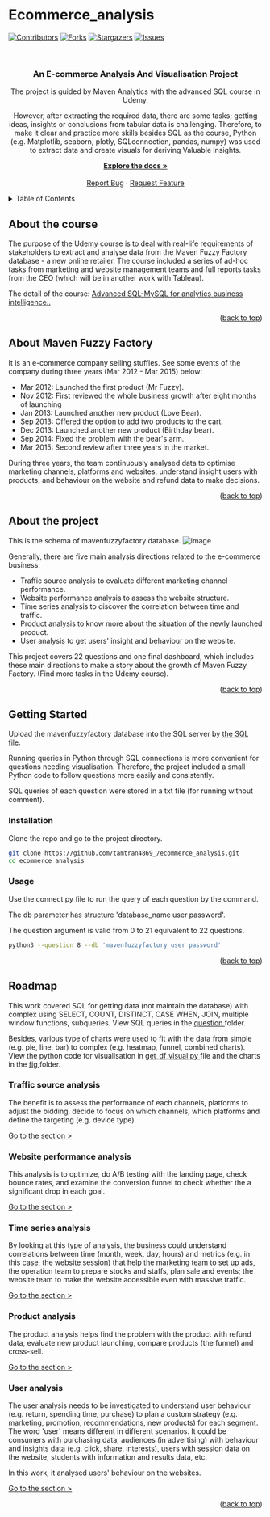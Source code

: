# Ecommerce_analysis

[![Contributors][contributors-shield]][contributors-url]
[![Forks][forks-shield]][forks-url]
[![Stargazers][stars-shield]][stars-url]
[![Issues][issues-shield]][issues-url]

<!-- PROJECT LOGO -->
<br />
<div align="center">
  <a href="https://github.com/tamtran4869/ecommerce_analysis">
  </a>

  <h3 align="center">An E-commerce Analysis And Visualisation Project</h3>

  <p align="center">
    The project is guided by Maven Analytics with the advanced SQL course in Udemy.
    
However, after extracting the required data, there are some tasks; getting ideas, insights or conclusions from tabular data is challenging. Therefore, to make it clear and practice more skills besides SQL as the course, Python (e.g. Matplotlib, seaborn, plotly, SQLconnection, pandas, numpy) was used to extract data and create visuals for deriving Valuable insights.
    
   <a href="#about-the-course"><strong>Explore the docs »</strong></a>
    <br />
    <br />
    <a href="https://github.com/tamtran4869/ecommerce_analysis/issues">Report Bug</a>
    ·
    <a href="https://github.com/tamtran4869/ecommerce_analysis/issues">Request Feature</a>
  </p>
</div>



<!-- TABLE OF CONTENTS -->
<details>
  <summary>Table of Contents</summary>
  <ol>
    <li><a href="#about-the-course">About The Course</a></li>
    <li><a href="#about-maven-fuzzy-factory">About Maven Fuzzy Factory</a></li>
    <li><a href="#about-the-project">About The Project</a></li>    
    <li>
      <a href="#getting-started">Getting Started</a>
      <ul>
        <li><a href="#installation">Installation</a></li>
        <li><a href="#usage">Usage</a></li>
      </ul>
      </a>
    </li>   
    <li>
      <a href="#roadmap">Roadmap</a>
      <ul>
        <li><a href="#traffic-source-analysis">Traffic Source Analysis</a></li>
        <li><a href="#website-performance-analysis">Website Performance Analysis</a></li>
        <li><a href="#time-series-analysis">Time Series Analysis</a></li>
        <li><a href="#product-analysis">Product Analysis</a></li>
        <li><a href="#user-analysis">User Analysis </a></li>
      </ul>
      </a>
    </li>

  </ol>
</details>



<!-- CONTEXT -->
## About the course

The purpose of the Udemy course is to deal with real-life requirements of stakeholders to extract and analyse data from the Maven Fuzzy Factory database - a new online retailer. The course included a series of ad-hoc tasks from marketing and website management teams and full reports tasks from the CEO (which will be in another work with Tableau).

The detail of the course: <a href="https://www.udemy.com/course/advanced-sql-mysql-for-analytics-business-intelligence/">Advanced SQL-MySQL for analytics business intelligence..</a>

<p align="right">(<a href="#ecommerce_analysis">back to top</a>)</p>

## About Maven Fuzzy Factory

It is an e-commerce company selling stuffies. See some events of the company during three years (Mar 2012 - Mar 2015) below:

- Mar 2012: Launched the first product (Mr Fuzzy).
- Nov 2012: First reviewed the whole business growth after eight months of launching
- Jan 2013: Launched another new product (Love Bear).
- Sep 2013: Offered the option to add two products to the cart.
- Dec 2013: Launched another new product (Birthday bear).
- Sep 2014: Fixed the problem with the bear's arm.
- Mar 2015: Second review after three years in the market.

During three years, the team continuously analysed data to optimise marketing channels, platforms and websites, understand insight users with products, and behaviour on the website and refund data to make decisions. 

<p align="right">(<a href="#ecommerce_analysis">back to top</a>)</p>

## About the project

This is the schema of mavenfuzzyfactory database.
 ![image](https://user-images.githubusercontent.com/114192113/211662502-b3a93ec0-a920-4e5b-b777-10a234cef385.png)

Generally, there are five main analysis directions related to the e-commerce business:

- Traffic source analysis to evaluate different marketing channel performance.
- Website performance analysis to assess the website structure.
- Time series analysis to discover the correlation between time and traffic.
- Product analysis to know more about the situation of the newly launched product.
- User analysis to get users' insight and behaviour on the website.

This project covers 22 questions and one final dashboard, which includes these main directions to make a story about the growth of Maven Fuzzy Factory. (Find more tasks in the Udemy course).

<p align="right">(<a href="#ecommerce_analysis">back to top</a>)</p>

<!-- GETTING STARTED -->
## Getting Started

Upload the mavenfuzzyfactory database into the SQL server by <a href="https://github.com/othneildrew/Best-README-Template"> the SQL file</a>.

Running queries in Python through SQL connections is more convenient for questions needing visualisation. Therefore, the project included a small Python code to follow questions more easily and consistently.

SQL queries of each question were stored in a txt file (for running without comment).

### Installation
Clone the repo and go to the project directory.
   ```sh
   git clone https://github.com/tamtran4869_/ecommerce_analysis.git
   cd ecommerce_analysis
   ```
 ### Usage
Use the connect.py file to run the query of each question by the command.

The db parameter has structure 'database_name user password'.

The question argument is valid from 0 to 21 equivalent to 22 questions.

   ```sh
   python3 --question 8 --db 'mavenfuzzyfactory user password'

   ```
<p align="right">(<a href="#ecommerce_analysis">back to top</a>)</p>

<!-- ROADMAP -->
## Roadmap

This work covered SQL for getting data (not maintain the database) with complex using SELECT, COUNT, DISTINCT, CASE WHEN, JOIN, multiple window functions, subqueries. View SQL queries in the <a href="https://github.com/tamtran4869/ecommerce_analysis/tree/master/question"> question </a>  folder.

Besides, various type of charts were used to fit with the data from simple (e.g. pie, line, bar) to complex (e.g. heatmap, funnel, combined charts). View the python code for visualisation in <a href="https://github.com/tamtran4869/ecommerce_analysis/blob/master/get_df_visual.py"> get_df_visual.py </a> file and the charts in the <a href="https://github.com/tamtran4869/ecommerce_analysis/tree/master/fig"> fig </a> folder.

### Traffic source analysis

The benefit is to assess the performance of each channels, platforms to adjust the bidding, decide to focus on which channels, which platforms and define the targeting (e.g. device type)

<a href="https://github.com/tamtran4869/ecommerce_analysis/blob/master/Traffic_source_analysis.md">Go to the section > </a>

### Website performance analysis

This analysis is to optimize, do A/B testing with the landing page, check bounce rates, and examine the conversion funnel to check whether the a significant drop in each goal.

<a href="https://github.com/tamtran4869/ecommerce_analysis/blob/master/Website_performance_analysis.md">Go to the section > </a>

### Time series analysis

By looking at this type of analysis, the business could understand correlations between time (month, week, day, hours) and metrics (e.g. in this case, the website session) that help the marketing team to set up ads, the operation team to prepare stocks and staffs, plan sale and events; the website team to make the website accessible even with massive traffic. 

<a href="https://github.com/tamtran4869/ecommerce_analysis/blob/master/Time_series_analysis.md">Go to the section > </a>

### Product analysis
The product analysis helps find the problem with the product with refund data, evaluate new product launching, compare products (the funnel) and cross-sell.

<a href="https://github.com/tamtran4869/ecommerce_analysis/blob/master/Product_analysis.md">Go to the section > </a>



### User analysis
The user analysis needs to be investigated to understand user behaviour (e.g. return, spending time, purchase) to plan a custom strategy (e.g. marketing, promotion, recommendations, new products) for each segment. The word 'user' means different in different scenarios. It could be consumers with purchasing data, audiences (in advertising) with behaviour and insights data (e.g. click, share, interests), users with session data on the website, students with information and results data, etc.


In this work, it analysed users' behaviour on the websites.

<a href="https://github.com/tamtran4869/ecommerce_analysis/blob/master/User_analysis.md">Go to the section > </a>

<p align="right">(<a href="#ecommerce_analysis">back to top</a>)</p>


<!-- MARKDOWN LINKS & IMAGES -->
<!-- https://www.markdownguide.org/basic-syntax/#reference-style-links -->
[contributors-shield]: https://img.shields.io/github/contributors/tamtran4869/ecommerce_analysis.svg?style=for-the-badge
[contributors-url]: https://github.com/tamtran4869/ecommerce_analysis/graphs/contributors
[forks-shield]: https://img.shields.io/github/forks/tamtran4869/ecommerce_analysis.svg?style=for-the-badge
[forks-url]: https://github.com/tamtran4869/ecommerce_analysis/network/members
[stars-shield]: https://img.shields.io/github/stars/tamtran4869/ecommerce_analysis.svg?style=for-the-badge
[stars-url]: https://github.com/tamtran4869/ecommerce_analysis/stargazers
[issues-shield]: https://img.shields.io/github/issues/tamtran4869/ecommerce_analysis.svg?style=for-the-badge
[issues-url]: https://github.com/tamtran4869/ecommerce_analysis/issues
